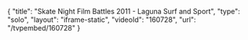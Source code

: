 {
    "title": "Skate Night Film Battles 2011 - Laguna Surf and Sport",
    "type": "solo",
    "layout": "iframe-static",
    "videoId": "160728",
    "url": "\/tvpembed\/160728"
}